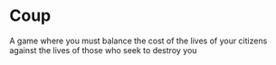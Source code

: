 # Coup
A game where you must balance the cost of the lives of your citizens against the lives of those who seek to destroy you
